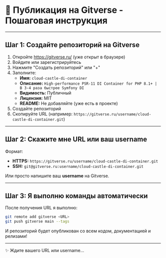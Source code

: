 # 🚀 Публикация на Gitverse - Пошаговая инструкция

---

## Шаг 1: Создайте репозиторий на Gitverse

1. Откройте https://gitverse.ru/ (уже открыт в браузере)
2. Войдите или зарегистрируйтесь
3. Нажмите "Создать репозиторий" или "+"
4. Заполните:
   - **Имя:** `cloud-castle-di-container`
   - **Описание:** `High-performance PSR-11 DI Container for PHP 8.1+ | В 3-4 раза быстрее Symfony DI`
   - **Видимость:** Публичный
   - **Лицензия:** MIT
   - **README:** Не добавляйте (уже есть в проекте)
5. Создайте репозиторий
6. Скопируйте URL (например: `https://gitverse.ru/username/cloud-castle-di-container.git`)

---

## Шаг 2: Скажите мне URL или ваш username

Формат:
- **HTTPS:** `https://gitverse.ru/username/cloud-castle-di-container.git`
- **SSH:** `git@gitverse.ru:username/cloud-castle-di-container.git`

Или просто напишите ваш **username** на Gitverse.

---

## Шаг 3: Я выполню команды автоматически

После получения URL я выполню:

```bash
git remote add gitverse <URL>
git push gitverse main --tags
```

И репозиторий будет опубликован со всем кодом, документацией и релизами!

---

✨ Ждите вашего URL или username...
